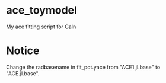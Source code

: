 # ace_toymodel
My ace fitting script for GaIn


# Notice
Change the radbasename in fit_pot.yace from "ACE1.jl.base" to "ACE.jl.base".
